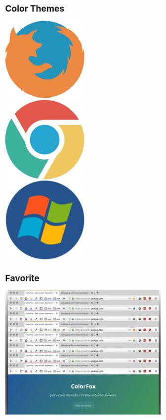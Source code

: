# Color Themes

[![Firefox Themes](./README/firefox.png)](https://addons.mozilla.org/en-US/firefox/user/13822940/)&nbsp;&nbsp;&nbsp;[![Chrome Themes](./README/chrome.png)](./chrome_themes.html)&nbsp;&nbsp;&nbsp;[![Windows Themes](./README/windows.png)](https://github.com/Jiangyiqun/ColorFox/tree/master/Windows_Themes)

# Favorite

[![](./README/favorite.png "macOS Dynamic Theme for Firefox")](https://addons.mozilla.org/en-US/firefox/addon/macos_dynamic_theme/)

